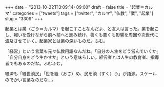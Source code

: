 +++
date = "2013-10-22T13:09:14+09:00"
draft = false
title = "起業＝カルマ"
categories = ["tweets"]
tags = ["twitter", "カルマ", "仏教", "業", "起業"]
slug = "3309"
+++

起業とは業（ごう＝カルマ）を起こすことなんだよ、と友人は言った。業を起こし、報いを受けながら前へ前へと進み続け、善くも悪くも影響を周囲や次世代に波及させていく。起業家とは業の深いものだ。ふむ。

「経営」という言葉も元々仏教用語なんだね。「自分の人生をどう営んでいくか」「自分自身をどう生かすか」という意味らしい。経営者とは人生の教育者、指導者でもあるのだな。ふむふむ。

経済も「経世済民」「世を経（おさ）め、民を済（すく）う」が語源。スケールのでかい言葉なのだな…。
